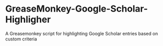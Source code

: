 # GreaseMonkey-Google-Scholar-Highligher
A Greasemonkey script for highlighting Google Scholar entries based on custom criteria
